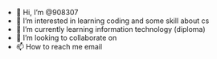 - 👋 Hi, I’m @908307
- 👀 I’m interested in learning coding and some skill about cs
- 🌱 I’m currently learning information technology (diploma)
- 💞️ I’m looking to collaborate on 
- 📫 How to reach me email

<!---
908307/908307 is a ✨ special ✨ repository because its `README.md` (this file) appears on your GitHub profile.
You can click the Preview link to take a look at your changes.
--->

